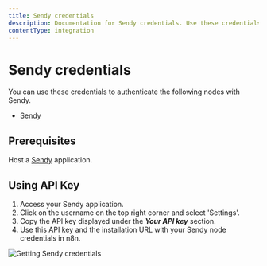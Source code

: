 ```yaml
---
title: Sendy credentials
description: Documentation for Sendy credentials. Use these credentials to authenticate Sendy in n8n, a workflow automation platform.
contentType: integration
---
```


# Sendy credentials

You can use these credentials to authenticate the following nodes with Sendy.

- [Sendy](/integrations/builtin/app-nodes/n8n-nodes-base.sendy/)

## Prerequisites

Host a [Sendy](https://sendy.co/get-started) application.

## Using API Key

1. Access your Sendy application.
2. Click on the username on the top right corner and select 'Settings'.
3. Copy the API key displayed under the ***Your API key*** section.
4. Use this API key and the installation URL with your Sendy node credentials in n8n.

![Getting Sendy credentials](/_images/integrations/builtin/credentials/sendy/using-api.gif)

